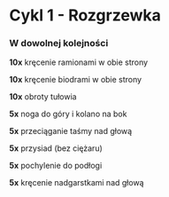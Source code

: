 # Cykl 1 - Rozgrzewka

### W dowolnej kolejności

**10x** kręcenie ramionami w obie strony

**10x** kręcenie biodrami w obie strony

**10x** obroty tułowia

**5x** noga do góry i kolano na bok

**5x** przeciąganie taśmy nad głową

**5x** przysiad (bez ciężaru)

**5x** pochylenie do podłogi

**5x** kręcenie nadgarstkami nad głową
